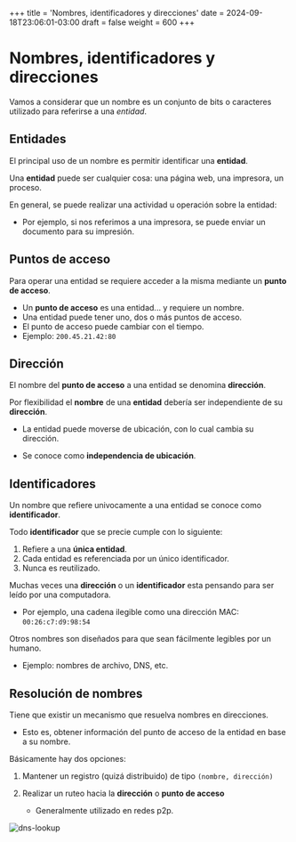 +++
title = 'Nombres, identificadores y direcciones'
date = 2024-09-18T23:06:01-03:00
draft = false
weight = 600
+++

# Nombres, identificadores y direcciones

Vamos a considerar que un nombre es un conjunto de bits o caracteres utilizado para referirse a una _entidad_.

## Entidades

El principal uso de un nombre es permitir identificar una **entidad**.

Una **entidad** puede ser cualquier cosa: una página web, una impresora, un proceso.

En general, se puede realizar una actividad u operación sobre la entidad:

- Por ejemplo, si nos referimos a una impresora, se puede enviar un documento para su impresión.

## Puntos de acceso

Para operar una entidad se requiere acceder a la misma mediante un **punto de acceso**.

- Un **punto de acceso** es una entidad... y requiere un nombre.
- Una entidad puede tener uno, dos o más puntos de acceso.
- El punto de acceso puede cambiar con el tiempo.
- Ejemplo: `200.45.21.42:80`

## Dirección

El nombre del **punto de acceso** a una entidad se denomina **dirección**.

Por flexibilidad el **nombre** de una **entidad** debería ser independiente de su **dirección**.

- La entidad puede moverse de ubicación, con lo cual cambia su dirección.

- Se conoce como **independencia de ubicación**.

## Identificadores

Un nombre que refiere univocamente a una entidad se conoce como **identificador**.

Todo **identificador** que se precie cumple con lo siguiente:

1. Refiere a una **única entidad**.
2. Cada entidad es referenciada por un único identificador.
3. Nunca es reutilizado.

Muchas veces una **dirección** o un **identificador** esta pensando para ser leído por una computadora.

- Por ejemplo, una cadena ilegible como una dirección MAC: `00:26:c7:d9:98:54`

Otros nombres son diseñados para que sean fácilmente legibles por un humano.

- Ejemplo: nombres de archivo, DNS, etc.

## Resolución de nombres

Tiene que existir un mecanismo que resuelva nombres en direcciones.

- Esto es, obtener información del punto de acceso de la entidad en base a su nombre.

Básicamente hay dos opciones:

1. Mantener un registro (quizá distribuido) de tipo `(nombre, dirección)`

2. Realizar un ruteo hacia la **dirección** o **punto de acceso**

    - Generalmente utilizado en redes p2p.

![dns-lookup](/dns-lookup.png)
